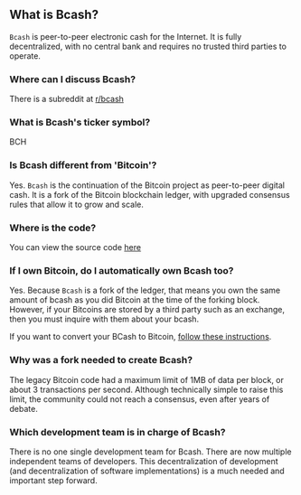 ## What is Bcash?

`Bcash` is peer-to-peer electronic cash for the Internet. It is fully decentralized, with no central bank and requires no trusted third parties to operate.

### Where can I discuss Bcash?

There is a subreddit at [r/bcash](https://reddit.com/r/bcash)

### What is Bcash's ticker symbol?

BCH

### Is Bcash different from 'Bitcoin'?

Yes. `Bcash` is the continuation of the Bitcoin project as peer-to-peer digital cash. It is a fork of the Bitcoin blockchain ledger, with upgraded consensus rules that allow it to grow and scale.

### Where is the code?

You can view the source code [here](https://github.com/Bitcoin-ABC/bitcoin-abc)

### If I own Bitcoin, do I automatically own Bcash too? 

Yes. Because `Bcash` is a fork of the ledger, that means you own the same amount of bcash as you did Bitcoin at the time of the forking block. However, if your Bitcoins are stored by a third party such as an exchange, then you must inquire with them about your bcash.

If you want to convert your BCash to Bitcoin, [follow these instructions](http://www.maor.io/sell-bcash/).

### Why was a fork needed to create Bcash?

The legacy Bitcoin code had a maximum limit of 1MB of data per block, or about 3 transactions per second. Although technically simple to raise this limit, the community could not reach a consensus, even after years of debate.

### Which development team is in charge of Bcash? 

There is no one single development team for Bcash. There are now multiple independent teams of developers. This decentralization of development (and decentralization of software implementations) is a much needed and important step forward.
